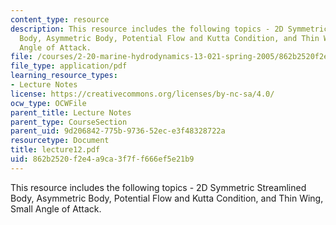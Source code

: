 ```yaml
---
content_type: resource
description: This resource includes the following topics - 2D Symmetric Streamlined
  Body, Asymmetric Body, Potential Flow and Kutta Condition, and Thin Wing, Small
  Angle of Attack.
file: /courses/2-20-marine-hydrodynamics-13-021-spring-2005/862b2520f2e4a9ca3f7ff666ef5e21b9_lecture12.pdf
file_type: application/pdf
learning_resource_types:
- Lecture Notes
license: https://creativecommons.org/licenses/by-nc-sa/4.0/
ocw_type: OCWFile
parent_title: Lecture Notes
parent_type: CourseSection
parent_uid: 9d206842-775b-9736-52ec-e3f48328722a
resourcetype: Document
title: lecture12.pdf
uid: 862b2520-f2e4-a9ca-3f7f-f666ef5e21b9
---
```

This resource includes the following topics - 2D Symmetric Streamlined Body, Asymmetric Body, Potential Flow and Kutta Condition, and Thin Wing, Small Angle of Attack.